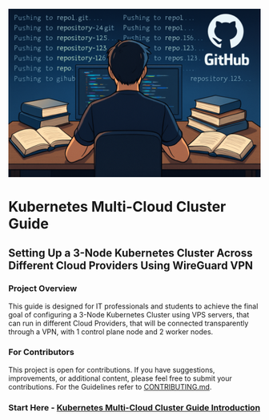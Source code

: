 ![Kubernetes Multi-Cloud Cluster](cover.png)

# Kubernetes Multi-Cloud Cluster Guide

## Setting Up a 3-Node Kubernetes Cluster Across Different Cloud Providers Using WireGuard VPN

### Project Overview
This guide is designed for IT professionals and students to achieve the final goal of configuring a 3-Node Kubernetes Cluster using VPS servers, that can run in different Cloud Providers, that will be connected transparently through a VPN, with 1 control plane node and 2 worker nodes.

### For Contributors
This project is open for contributions. If you have suggestions, improvements, or additional content, please feel free to submit your contributions. For the Guidelines refer to [CONTRIBUTING.md](CONTRIBUTING.md).

### Start Here - [Kubernetes Multi-Cloud Cluster Guide Introduction](0010-Kubernetes_Multi-Cloud_Cluster_Guide.md)
